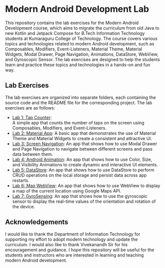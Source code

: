 # Modern Android Development Lab

This repository contains the lab exercises for the Modern Android Development course, which aims to migrate the curriculum from old Java to new Kotlin and Jetpack Compose for B.Tech Information Technology students at Kumaraguru College of Technology. The course covers various topics and technologies related to modern Android development, such as Composables, Modifiers, Event-Listeners, Material Theme, Material Widgets, Modal Drawer, Page Navigation, Animations, DataStore, WebView, and Gyroscopic Sensor. The lab exercises are designed to help the students learn and practice these topics and technologies in a hands-on and fun way.

## Lab Exercises

The lab exercises are organized into separate folders, each containing the source code and the README file for the corresponding project. The lab exercises are as follows:

- [Lab 1: Tap Counter](https://github.com/IT-KCT-Modern-Android-Development/TapCounter-Android-Jetpack):
  <br>
    A simple app that counts the number of taps on the screen using Composables, Modifiers, and Event-Listeners.
- [Lab 2: Material App](https://github.com/IT-KCT-Modern-Android-Development/MaterialApp-Android-Jetpack): A basic app that demonstrates the use of Material Theme and Material Widgets to create a consistent and attractive UI.
- [Lab 3: Screen Navigation](https://github.com/IT-KCT-Modern-Android-Development/ScreenNavigation-Android-Jetpack): An app that shows how to use Modal Drawer and Page Navigation to navigate between different screens and pass data between them.
- [Lab 4: Android Animation](https://github.com/IT-KCT-Modern-Android-Development/AndroidAnimation-Android-Jetpack): An app that shows how to use Color, Size, and Visibility Animations to create dynamic and interactive UI elements.
- [Lab 5: DataStore](https://github.com/IT-KCT-Modern-Android-Development/DataStore-Android-Jetpack): An app that shows how to use DataStore to perform CRUD operations on the local storage and persist data across app restarts.
- [Lab 6: Map WebView](https://github.com/IT-KCT-Modern-Android-Development/MapWebView-Android-Jetpack): An app that shows how to use WebView to display a map of the current location using Google Maps API.
- [Lab 7: GyroSensing](https://github.com/IT-KCT-Modern-Android-Development/GyroSensing-Android-Jetpack): An app that shows how to use the gyroscopic sensor to display the real-time values of the orientation and rotation of the device.

## Acknowledgements

I would like to thank the Department of Information Technology for supporting my effort to adopt modern technology and update the curriculum. I would also like to thank Vivekanandh Sir for his encouragement and guidance. I hope this repository will be useful for the students and instructors who are interested in learning and teaching modern Android development.

